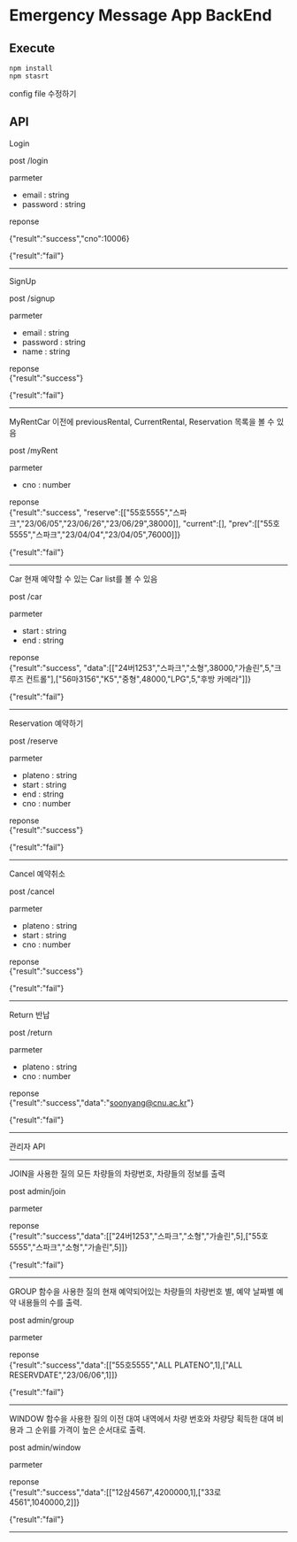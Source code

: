 # Emergency Message App BackEnd

## Execute

```
npm install
npm stasrt
```

config file 수정하기

## API

Login

post /login

parmeter <br>

-   email : string
-   password : string

reponse <br>

{"result":"success","cno":10006}

{"result":"fail"}

---

SignUp

post /signup

parmeter<br>

-   email : string
-   password : string
-   name : string

reponse<br>
{"result":"success"}

{"result":"fail"}

---

MyRentCar
이전에 previousRental, CurrentRental, Reservation 목록을 볼 수 있음

post /myRent

parmeter <br>

-   cno : number

reponse <br>
{"result":"success",
"reserve":[["55호5555","스파크","23/06/05","23/06/26","23/06/29",38000]],
"current":[],
"prev":[["55호5555","스파크","23/04/04","23/04/05",76000]]}

{"result":"fail"}

---

Car
현재 예약할 수 있는 Car list를 볼 수 있음

post /car

parmeter <br>

-   start : string
-   end : string

reponse <br>
{"result":"success",
"data":[["24버1253","스파크","소형",38000,"가솔린",5,"크루즈 컨트롤"],["56마3156","K5","중형",48000,"LPG",5,"후방 카메라"]]}

{"result":"fail"}

---

Reservation
예약하기

post /reserve

parmeter <br>

-   plateno : string
-   start : string
-   end : string
-   cno : number

reponse <br>
{"result":"success"}

{"result":"fail"}

---

Cancel
예약취소

post /cancel

parmeter <br>

-   plateno : string
-   start : string
-   cno : number

reponse <br>
{"result":"success"}

{"result":"fail"}

---

Return
반납

post /return

parmeter <br>

-   plateno : string
-   cno : number

reponse <br>
{"result":"success","data":"soonyang@cnu.ac.kr"}

{"result":"fail"}

---

관리자 API

---

JOIN을 사용한 질의
모든 차량들의 차량번호, 차량들의 정보를 출력

post admin/join

parmeter <br>

reponse <br>
{"result":"success","data":[["24버1253","스파크","소형","가솔린",5],["55호5555","스파크","소형","가솔린",5]]}

{"result":"fail"}

---

GROUP 함수을 사용한 질의
현재 예약되어있는 차량들의 차량번호 별, 예약 날짜별 예약 내용들의 수를 출력.

post admin/group

parmeter <br>

reponse <br>
{"result":"success","data":[["55호5555","ALL PLATENO",1],["ALL RESERVDATE","23/06/06",1]]}

{"result":"fail"}

---

WINDOW 함수을 사용한 질의
이전 대여 내역에서 차량 번호와 차량당 획득한 대여 비용과 그 순위를 가격이 높은 순서대로 출력.

post admin/window

parmeter <br>

reponse <br>
{"result":"success","data":[["12삼4567",4200000,1],["33로4561",1040000,2]]}

{"result":"fail"}

---
